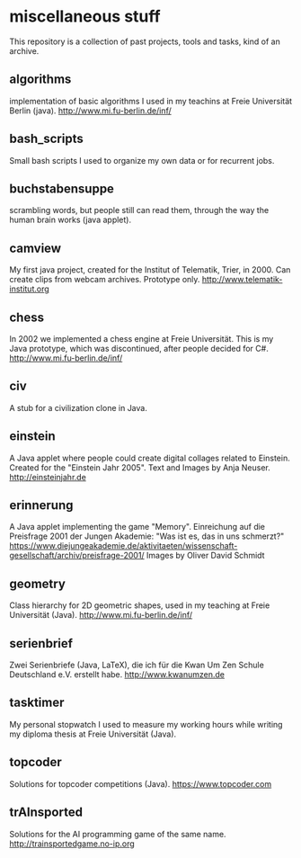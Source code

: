 # miscellaneous stuff
This repository is a collection of past projects, tools and tasks, kind of an archive.

## algorithms
implementation of basic algorithms I used in my teachins at Freie Universität Berlin (java). 
http://www.mi.fu-berlin.de/inf/

## bash_scripts
Small bash scripts I used to organize my own data or for recurrent jobs.

## buchstabensuppe
scrambling words, but people still can read them, through the way the human brain works (java applet).

## camview
My first java project, created for the Institut of Telematik, Trier, in 2000.
Can create clips from webcam archives. Prototype only. 
http://www.telematik-institut.org

## chess
In 2002 we implemented a chess engine at Freie Universität. 
This is my Java prototype, which was discontinued, after people decided for C#.
http://www.mi.fu-berlin.de/inf/

## civ
A stub for a civilization clone in Java.

## einstein
A Java applet where people could create digital collages related to Einstein.
Created for the "Einstein Jahr 2005". Text and Images by Anja Neuser.
http://einsteinjahr.de

## erinnerung
A Java applet implementing the game "Memory". Einreichung auf die Preisfrage 2001 der Jungen Akademie:
"Was ist es, das in uns schmerzt?" https://www.diejungeakademie.de/aktivitaeten/wissenschaft-gesellschaft/archiv/preisfrage-2001/
Images by Oliver David Schmidt

## geometry
Class hierarchy for 2D geometric shapes, used in my teaching at Freie Universität (Java).
http://www.mi.fu-berlin.de/inf/

## serienbrief
Zwei Serienbriefe (Java, LaTeX), die ich für die Kwan Um Zen Schule Deutschland e.V. erstellt habe. http://www.kwanumzen.de

## tasktimer
My personal stopwatch I used to measure my working hours while writing my diploma thesis at Freie Universität (Java).

## topcoder
Solutions for topcoder competitions (Java). https://www.topcoder.com

## trAInsported
Solutions for the AI programming game of the same name. http://trainsportedgame.no-ip.org


